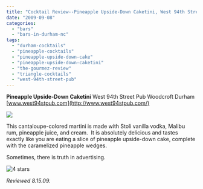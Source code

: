 ```yaml
---
title: "Cocktail Review--Pineapple Upside-Down Caketini, West 94th Street Pub, Durham"
date: "2009-09-08"
categories:
  - "bars"
  - "bars-in-durham-nc"
tags:
  - "durham-cocktails"
  - "pineapple-cocktails"
  - "pineapple-upside-down-cake"
  - "pineapple-upside-down-caketini"
  - "the-gourmez-review"
  - "triangle-cocktails"
  - "west-94th-street-pub"
---
```


**Pineapple Upside-Down Caketini** West 94th Street Pub Woodcroft Durham [www.west94stpub.com](http://www.west94stpub.com/)

![](http://www.thegourmez.com/gourmez/photos/caketini.jpg)

This cantaloupe-colored martini is made with Stoli vanilla vodka, Malibu rum, pineapple juice, and cream.  It is absolutely delicious and tastes exactly like you are eating a slice of pineapple upside-down cake, complete with the caramelized pineapple wedges.

Sometimes, there is truth in advertising.




<div class="caption">

![4 stars](http://s3.amazonaws.com/thegourmez-wpmedia/2009/02/rating_truffle1.gif "rating_truffle1")</div>


_Reviewed 8.15.09._
